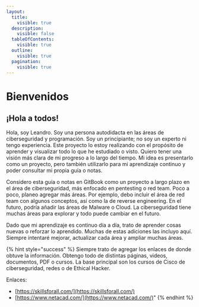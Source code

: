 ```yaml
---
layout:
  title:
    visible: true
  description:
    visible: false
  tableOfContents:
    visible: true
  outline:
    visible: true
  pagination:
    visible: true
---
```


# Bienvenidos

## ¡Hola a todos!

Hola, soy Leandro. Soy una persona autodidacta en las áreas de ciberseguridad y programación. Soy un principiante; no soy un experto ni tengo experiencia. Este proyecto lo estoy realizando con el propósito de aprender y visualizar todo lo que he estudiado o visto. Quiero tener una visión más clara de mi progreso a lo largo del tiempo. Mi idea es presentarlo como un proyecto, pero también utilizarlo para mi aprendizaje continuo y poder consultar mi propia guía o notas.

Considero esta guía o notas en GitBook como un proyecto a largo plazo en el área de ciberseguridad, más enfocado en pentesting o red team. Poco a poco, planeo agregar más áreas. Por ejemplo, debo incluir el área de red team con algunos conceptos, así como la de reverse engineering. En el futuro, podría añadir las áreas de Malware o Cloud. La ciberseguridad tiene muchas áreas para explorar y todo puede cambiar en el futuro.

Dado que mi aprendizaje es continuo día a día, trato de aprender cosas nuevas o reforzar lo aprendido. Muchas de estas adiciones las incluyo aquí. Siempre intentaré mejorar, actualizar cada área y ampliar muchas áreas.

{% hint style="success" %}
Siempre trato de agregar los enlaces de donde obtuve la información. Obtengo todo de distintas páginas, videos, documentos, PDF o cursos. La base principal son los cursos de Cisco de ciberseguridad, redes o de Ethical Hacker.

Enlaces:

* [https://skillsforall.com/](https://skillsforall.com/)
* [https://www.netacad.com/](https://www.netacad.com/)"
{% endhint %}
